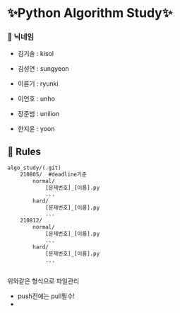 # &#10024;Python Algorithm Study&#10024;



### &#128204; 닉네임

- 김기솔 : kisol

- 김성연 : sungyeon

- 이륜기 : ryunki

- 이언호 : unho

- 장준범 : unilion
- 한지윤 : yoon



## &#128204; Rules

```tex
algo_study/(.git)
	210805/  #deadline기준
		normal/
			[문제번호]_[이름].py
			...
		hard/
			[문제번호]_[이름].py
			...
	210812/
		normal/
			[문제번호]_[이름].py
			...
		hard/
			[문제번호]_[이름].py
			...
	
```

위와같은 형식으로 파일관리

- push전에는 pull필수!
- 



